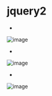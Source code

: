 # jquery2

-
![image](https://user-images.githubusercontent.com/54789601/113697102-bca17900-970d-11eb-9c86-62059382398b.png)

-
![image](https://user-images.githubusercontent.com/54789601/113697095-b90df200-970d-11eb-96bb-2e59eff533cd.png)

-
![image](https://user-images.githubusercontent.com/54789601/113697111-be6b3c80-970d-11eb-8e0a-733dbd673312.png)
